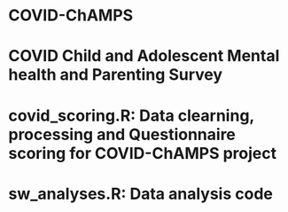 # COVID-ChAMPS
# COVID Child and Adolescent Mental health and Parenting Survey
# covid_scoring.R: Data clearning, processing and Questionnaire scoring for COVID-ChAMPS project
# sw_analyses.R: Data analysis code
